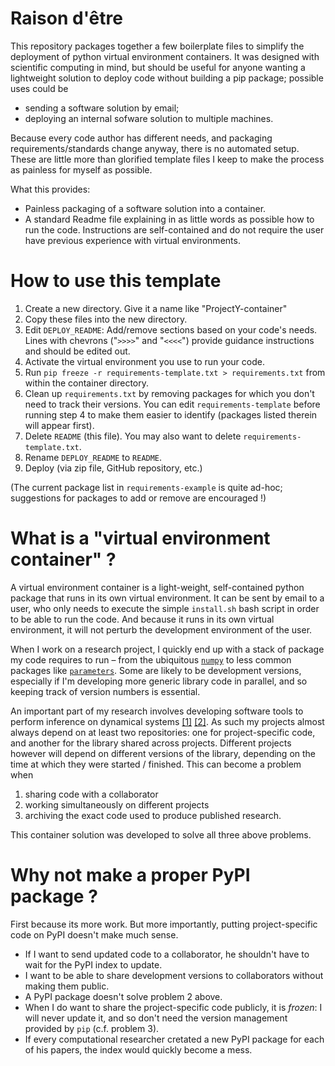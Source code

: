 # Raison d'être

This repository packages together a few boilerplate files to simplify the deployment of python virtual environment containers. It was designed with scientific computing in mind, but should be useful for anyone wanting a lightweight solution to deploy code without building a pip package; possible uses could be
  - sending a software solution by email;
  - deploying an internal sofware solution to multiple machines.

Because every code author has different needs, and packaging requirements/standards change anyway, there is no automated setup. These are little more than glorified template files I keep to make the process as painless for myself as possible. 

What this provides:

  - Painless packaging of a software solution into a container.
  - A standard Readme file explaining in as little words as possible how to run the code.
    Instructions are self-contained and do not require the user have previous experience with virtual environments.

# How to use this template

  1. Create a new directory. Give it a name like "ProjectY-container"
  2. Copy these files into the new directory.
  3. Edit `DEPLOY_README`: Add/remove sections based on your code's needs.
     Lines with chevrons ("`>>>>`" and "`<<<<`") provide guidance instructions and should be edited out.
  4. Activate the virtual environment you use to run your code.
  5. Run `pip freeze -r requirements-template.txt > requirements.txt` from within the container directory.
  6. Clean up `requirements.txt` by removing packages for which you don't need to track their versions. You can edit `requirements-template` before running step 4 to make them easier to identify (packages listed therein will appear first).
  7. Delete `README` (this file). You may also want to delete `requirements-template.txt`.
  8. Rename `DEPLOY_README` to `README`.
  9. Deploy (via zip file, GitHub repository, etc.)
  
  
(The current package list in `requirements-example` is quite ad-hoc; suggestions for packages to add or remove are encouraged !)

# What is a "virtual environment container" ?

A virtual environment container is a light-weight, self-contained python package that runs in its own virtual environment. It can be sent by email to a user, who only needs to execute the simple `install.sh` bash script in order to be able to run the code. And because it runs in its own virtual environment, it will not perturb the development environment of the user.

When I work on a research project, I quickly end up with a stack of package my code requires to run – from the ubiquitous [`numpy`](https://numpy.org/) to less common packages like [`parameters`](https://parameters.readthedocs.io/en/latest/). Some are likely to be development versions, especially if I'm developing more generic library code in parallel, and so keeping track of version numbers is essential. 

An important part of my research involves developing software tools to perform inference on dynamical systems [[1]](https://github.com/mackelab/fsGIF) [[2]](https://github.com/mackelab/sinn). As such my projects almost always depend on at least two repositories: one for project-specific code, and another for the library shared across projects. Different projects however will depend on different versions of the library, depending on the time at which they were started / finished. This can become a problem when

  1. sharing code with a collaborator
  2. working simultaneously on different projects
  3. archiving the exact code used to produce published research.

This container solution was developed to solve all three above problems.

# Why not make a proper PyPI package ?

First because its more work.
But more importantly, putting project-specific code on PyPI doesn't make much sense.

  - If I want to send updated code to a collaborator, he shouldn't have to wait for the PyPI index to update.
  - I want to be able to share development versions to collaborators without making them public.
  - A PyPI package doesn't solve problem 2 above.
  - When I do want to share the project-specific code publicly, it is *frozen*: I will never update it, and so don't need the version management provided by `pip` (c.f. problem 3).
  - If every computational researcher cretated a new PyPI package for each of his papers, the index would quickly become a mess.
